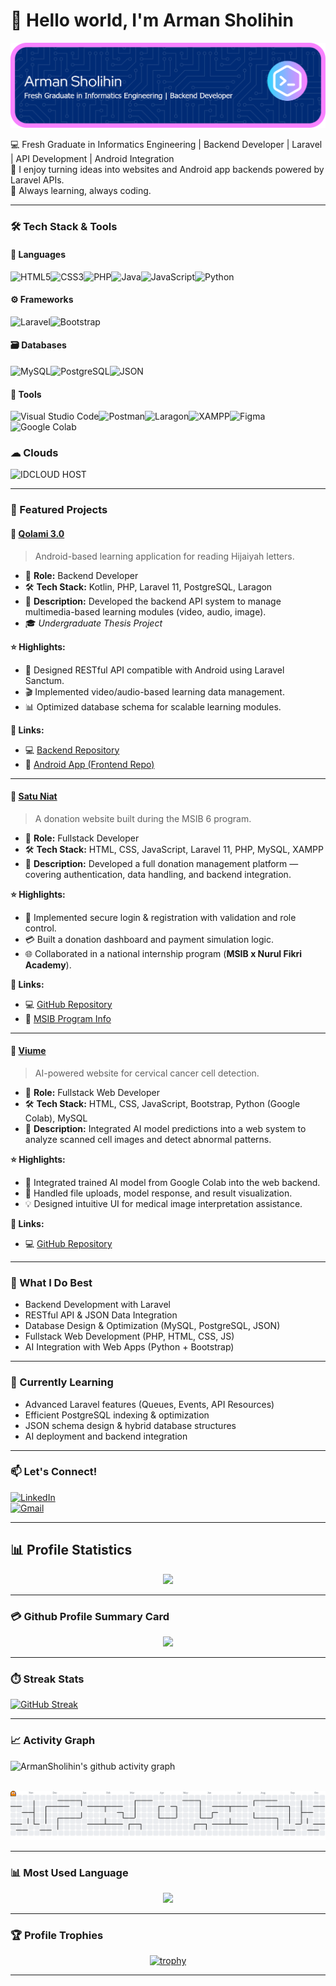 # 👋 Hello world, I'm Arman Sholihin
![ArmanSholihin](img/github-header-banner1.png)  

💻 Fresh Graduate in Informatics Engineering | Backend Developer | Laravel | API Development | Android Integration  
💬 I enjoy turning ideas into websites and Android app backends powered by Laravel APIs.   
🌱 Always learning, always coding.  

---

### 🛠️ Tech Stack & Tools

#### 🧩 Languages
![HTML5](https://img.shields.io/badge/HTML5-E34F26?style=for-the-badge&logo=html5&logoColor=white)![CSS3](https://img.shields.io/badge/CSS3-1572B6?style=for-the-badge&logo=css3&logoColor=white)![PHP](https://img.shields.io/badge/PHP-777BB4?style=for-the-badge&logo=php&logoColor=white)![Java](https://img.shields.io/badge/Java-ED8B00?style=for-the-badge&logo=java&logoColor=white)![JavaScript](https://img.shields.io/badge/JavaScript-F7DF1E?style=for-the-badge&logo=javascript&logoColor=black)![Python](https://img.shields.io/badge/Python-3776AB?style=for-the-badge&logo=python&logoColor=white)

#### ⚙️ Frameworks
![Laravel](https://img.shields.io/badge/Laravel-FF2D20?style=for-the-badge&logo=laravel&logoColor=white)![Bootstrap](https://img.shields.io/badge/Bootstrap-7952B3?style=for-the-badge&logo=bootstrap&logoColor=white)

#### 🗃️ Databases
![MySQL](https://img.shields.io/badge/MySQL-4479A1?style=for-the-badge&logo=mysql&logoColor=white)![PostgreSQL](https://img.shields.io/badge/PostgreSQL-4169E1?style=for-the-badge&logo=postgresql&logoColor=white)![JSON](https://img.shields.io/badge/JSON-000000?style=for-the-badge&logo=json&logoColor=white)

#### 🧰 Tools
![Visual Studio Code](https://img.shields.io/badge/Visual%20Studio%20Code-007ACC?style=for-the-badge&logo=visualstudiocode&logoColor=white)![Postman](https://img.shields.io/badge/Postman-FF6C37?style=for-the-badge&logo=postman&logoColor=white)![Laragon](https://img.shields.io/badge/Laragon-0E83CD?style=for-the-badge&logo=laravel&logoColor=white)![XAMPP](https://img.shields.io/badge/XAMPP-FB7A24?style=for-the-badge&logo=xampp&logoColor=white)![Figma](https://img.shields.io/badge/Figma-F24E1E?style=for-the-badge&logo=figma&logoColor=white)![Google Colab](https://img.shields.io/badge/Google%20Colab-F9AB00?style=for-the-badge&logo=googlecolab&logoColor=black)

### ☁ Clouds
![IDCLOUD HOST](https://img.shields.io/badge/iCloud-3693F3?style=for-the-badge&logo=iCloud&logoColor=white)

---

### 🚀 Featured Projects

#### 📱 [**Qolami 3.0**](https://github.com/ArmanSholihin/qolami-lughatech-be)  
> Android-based learning application for reading Hijaiyah letters.

- 🧩 **Role:** Backend Developer  
- 🛠️ **Tech Stack:** Kotlin, PHP, Laravel 11, PostgreSQL, Laragon  
- 🧾 **Description:** Developed the backend API system to manage multimedia-based learning modules (video, audio, image).  
- 🎓 *Undergraduate Thesis Project*

**⭐ Highlights:**  
- 🔧 Designed RESTful API compatible with Android using Laravel Sanctum.  
- 🎬 Implemented video/audio-based learning data management.  
- 📊 Optimized database schema for scalable learning modules.

**🔗 Links:**  
- 💻 [Backend Repository](https://github.com/ArmanSholihin/qolami-lughatech-be)  
- 📱 [Android App (Frontend Repo)](https://github.com/FadhilRabbani/Qolami3.0_LughahTech.git)  

---

#### 💸 [**Satu Niat**](https://github.com/MSIB-6-NCI/Project-Donasi-SIB6)  
> A donation website built during the MSIB 6 program.

- 🧩 **Role:** Fullstack Developer  
- 🛠️ **Tech Stack:** HTML, CSS, JavaScript, Laravel 11, PHP, MySQL, XAMPP  
- 🧾 **Description:** Developed a full donation management platform — covering authentication, data handling, and backend integration.

**⭐ Highlights:**  
- 🔐 Implemented secure login & registration with validation and role control.  
- 💳 Built a donation dashboard and payment simulation logic.  
- 🌐 Collaborated in a national internship program (**MSIB x Nurul Fikri Academy**).

**🔗 Links:**  
- 💻 [GitHub Repository](https://github.com/MSIB-6-NCI/Project-Donasi-SIB6)  
- 🧠 [MSIB Program Info](https://kampusmerdeka.kemdikbud.go.id/program/magang)  

---

#### 🧬 [**Viume**](https://github.com/ArmanSholihin/viumefinal)  
> AI-powered website for cervical cancer cell detection.

- 🧩 **Role:** Fullstack Web Developer  
- 🛠️ **Tech Stack:** HTML, CSS, JavaScript, Bootstrap, Python (Google Colab), MySQL  
- 🧾 **Description:** Integrated AI model predictions into a web system to analyze scanned cell images and detect abnormal patterns.

**⭐ Highlights:**  
- 🤖 Integrated trained AI model from Google Colab into the web backend.  
- 🧠 Handled file uploads, model response, and result visualization.  
- 💡 Designed intuitive UI for medical image interpretation assistance.

**🔗 Links:**  
- 💻 [GitHub Repository](https://github.com/ArmanSholihin/viumefinal)  

---

### 🧩 What I Do Best
- Backend Development with Laravel  
- RESTful API & JSON Data Integration  
- Database Design & Optimization (MySQL, PostgreSQL, JSON)  
- Fullstack Web Development (PHP, HTML, CSS, JS)  
- AI Integration with Web Apps (Python + Bootstrap)  

---

### 🌱 Currently Learning
- Advanced Laravel features (Queues, Events, API Resources)  
- Efficient PostgreSQL indexing & optimization  
- JSON schema design & hybrid database structures  
- AI deployment and backend integration  

---

### 📫 Let's Connect!
[![LinkedIn](https://img.shields.io/badge/LinkedIn-Arman%20Sholihin-blue?style=flat-square&logo=linkedin)](https://www.linkedin.com/in/arman-sholihin)  
[![Gmail](https://img.shields.io/badge/Gmail-armansholihin%40gmail.com-red?style=flat-square&logo=gmail)](mailto:armansholihin@gmail.com)  

---

## 📊 Profile Statistics

<div align="center">

![](https://github-readme-stats.vercel.app/api?username=ArmanSholihin&theme=algolia&show_icons=true&count_private=true&bg_color=1e2b3c&border_color=B2E0FF&icon_color=95ccff&border_radius=20&include_all_commits=true&rank_icon=percentile&v=1)  

</div>

---

### 💳 Github Profile Summary Card

<div align="center">

![](https://github-profile-summary-cards.vercel.app/api/cards/profile-details?username=ArmanSholihin&theme=github_dark)

</div>

---

### ⏱️ Streak Stats

[![GitHub Streak](https://streak-stats.demolab.com?user=ArmanSholihin&theme=highcontrast&mode=weekly)](https://git.io/streak-stats)

---

### 📈 Activity Graph

![ArmanSholihin's github activity graph](https://github-readme-activity-graph.vercel.app/graph?username=ArmanSholihin&theme=react-dark)

<br clear="both">

<picture>
  <source media="(prefers-color-scheme: dark)" height="200" srcset="https://raw.githubusercontent.com/ArmanSholihin/ArmanSholihin/output/pacman-contribution-graph-dark.svg">
  <source media="(prefers-color-scheme: light)" srcset="https://raw.githubusercontent.com/ArmanSholihin/ArmanSholihin/output/pacman-contribution-graph.svg">
  <img alt="pacman contribution graph" src="https://raw.githubusercontent.com/ArmanSholihin/ArmanSholihin/output/pacman-contribution-graph.svg">
</picture>

---

### 📊 Most Used Language

<div align="center">

![](https://github-readme-stats.vercel.app/api/top-langs?username=ArmanSholihin&show_icons=true&locale=en&layout=compact&theme=radical)

</div>

---

### 🏆 Profile Trophies

<div align="center">

[![trophy](https://github-profile-trophy.vercel.app/?username=ArmanSholihin&theme=onedark&title=-Reviews&no-frame=true&margin-w=4&margin-h=4)](https://github.com/ryo-ma/github-profile-trophy)

</div>

---

